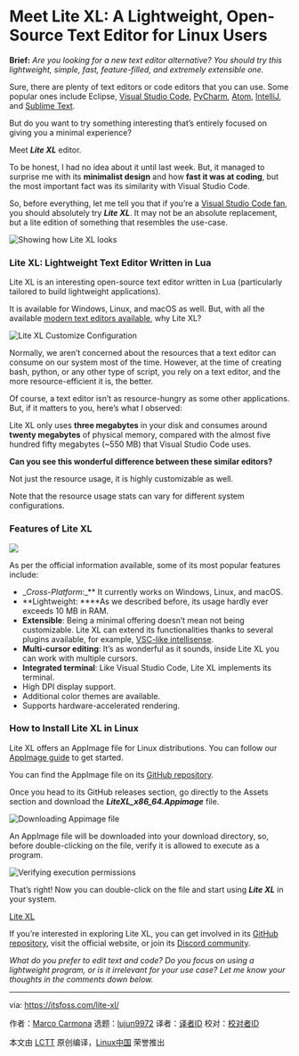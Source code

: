 [#]: subject: "Meet Lite XL: A Lightweight, Open-Source Text Editor for Linux Users"
[#]: via: "https://itsfoss.com/lite-xl/"
[#]: author: "Marco Carmona https://itsfoss.com/author/marco/"
[#]: collector: "lujun9972"
[#]: translator: "geekpi"
[#]: reviewer: " "
[#]: publisher: " "
[#]: url: " "

Meet Lite XL: A Lightweight, Open-Source Text Editor for Linux Users
======

**Brief:** _Are you looking for a new _text editor_ alternative? You should try this lightweight, _simple_, fast, feature-filled, and extremely extensible one._

Sure, there are plenty of text editors or code editors that you can use. Some popular ones include Eclipse, [Visual Studio Code][1], [PyCharm][2], [Atom][3], [IntelliJ][4], and [Sublime Text][5].

But do you want to try something interesting that’s entirely focused on giving you a minimal experience?

Meet _**Lite XL**_ editor.

To be honest, I had no idea about it until last week. But, it managed to surprise me with its **minimalist design** and how **fast it was at coding**, but the most important fact was its similarity with Visual Studio Code.

So, before everything, let me tell you that if you’re a [Visual Studio Code fan][6], you should absolutely try _**Lite XL**_. It may not be an absolute replacement, but a lite edition of something that resembles the use-case.

![Showing how Lite XL looks][7]

### Lite XL: Lightweight Text Editor Written in Lua

Lite XL is an interesting open-source text editor written in Lua (particularly tailored to build lightweight applications).

It is available for Windows, Linux, and macOS as well. But, with all the available [modern text editors available][8], why Lite XL?

![Lite XL Customize Configuration][9]

Normally, we aren’t concerned about the resources that a text editor can consume on our system most of the time. However, at the time of creating bash, python, or any other type of script, you rely on a text editor, and the more resource-efficient it is, the better.

Of course, a text editor isn’t as resource-hungry as some other applications. But, if it matters to you, here’s what I observed:

Lite XL only uses **three megabytes** in your disk and consumes around **twenty megabytes** of physical memory, compared with the almost five hundred fifty megabytes (~550 MB) that Visual Studio Code uses.

**Can you see this wonderful difference between these similar editors?**

Not just the resource usage, it is highly customizable as well.

Note that the resource usage stats can vary for different system configurations.

### Features of Lite XL

![][10]

As per the official information available, some of its most popular features include:

  * __Cross-Platform_:_** It currently works on Windows, Linux, and macOS.
  * **Lightweight: ****As we described before, its usage hardly ever exceeds 10 MB in RAM.
  * **Extensible**: Being a minimal offering doesn’t mean not being customizable. Lite XL can extend its functionalities thanks to several plugins available, for example, [VSC-like intellisense][11].
  * **Multi-cursor editing**: It’s as wonderful as it sounds, inside Lite XL you can work with multiple cursors.
  * **Integrated terminal**: Like Visual Studio Code, Lite XL implements its terminal.
  * High DPI display support.
  * Additional color themes are available.
  * Supports hardware-accelerated rendering.



### How to Install Lite XL in Linux

Lite XL offers an AppImage file for Linux distributions. You can follow our [AppImage guide][12] to get started.

You can find the AppImage file on its [GitHub repository][13].

Once you head to its GitHub releases section, go directly to the Assets section and download the _**LiteXL_x86_64.Appimage**_ file.

![Downloading Appimage file][14]

An AppImage file will be downloaded into your download directory, so, before double-clicking on the file, verify it is allowed to execute as a program.

![Verifying execution permissions][15]

That’s right! Now you can double-click on the file and start using _**Lite XL**_ in your system.

[Lite XL][16]

If you’re interested in exploring Lite XL, you can get involved in its [GitHub repository][13], visit the official website, or join its [Discord community][17].

_What do you prefer to edit text and code? Do you focus on using a lightweight program, or is it irrelevant for your use case? Let me know your thoughts in the comments down below._

--------------------------------------------------------------------------------

via: https://itsfoss.com/lite-xl/

作者：[Marco Carmona][a]
选题：[lujun9972][b]
译者：[译者ID](https://github.com/译者ID)
校对：[校对者ID](https://github.com/校对者ID)

本文由 [LCTT](https://github.com/LCTT/TranslateProject) 原创编译，[Linux中国](https://linux.cn/) 荣誉推出

[a]: https://itsfoss.com/author/marco/
[b]: https://github.com/lujun9972
[1]: https://itsfoss.com/install-visual-studio-code-ubuntu/
[2]: https://itsfoss.com/install-pycharm-ubuntu/
[3]: https://itsfoss.com/install-atom-ubuntu/
[4]: https://itsfoss.com/install-intellij-ubuntu-linux/
[5]: https://itsfoss.com/sublime-text-3-linux/
[6]: https://itsfoss.com/visual-studio-code-vs-atom/
[7]: https://itsfoss.com/wp-content/uploads/2022/04/lite-xl-editor-screenshot.png
[8]: https://itsfoss.com/best-modern-open-source-code-editors-for-linux/
[9]: https://itsfoss.com/wp-content/uploads/2022/04/lite-xl-screenshot-2.png
[10]: https://itsfoss.com/wp-content/uploads/2022/04/lite-xl-screnshot-1.png
[11]: https://github.com/lite-xl/lite-xl-lsp
[12]: https://itsfoss.com/use-appimage-linux/
[13]: https://github.com/lite-xl/lite-xl
[14]: https://itsfoss.com/wp-content/uploads/2022/04/Downloading_Appimage_file-800x447.png
[15]: https://itsfoss.com/wp-content/uploads/2022/04/Verifying_execution_permissions-800x535.png
[16]: https://lite-xl.com/
[17]: https://discord.gg/RWzqC3nx7K
